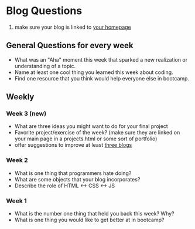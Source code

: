 # Blog Questions

1. make sure your blog is linked to [your homepage](https://github.com/bootcamp-s19/Resources/blob/master/everyones_blogs.md)

## General Questions for every week
* What was an "Aha" moment this week that sparked a new realization or understanding of a topic.
* Name at least one cool thing you learned this week about coding.
* Find one resource that you think would help everyone else in bootcamp.

## Weekly  

### Week 3 (new)
* What are three ideas you might want to do for your final project
* Favorite project/exercise of the week? (make sure they are linked on your main page in a projects.html or some sort of portfolio)
* offer suggestions to improve at least [three blogs](https://github.com/bootcamp-s19/Resources/blob/master/everyones_blogs.md)

### Week 2
* What is one thing that programmers hate doing?
* What are some objects that your blog incorporates?
* Describe the role of HTML <-> CSS <-> JS
  
### Week 1
* What is the number one thing that held you back this week? Why?
* What is one thing you would like to get better at in bootcamp?
